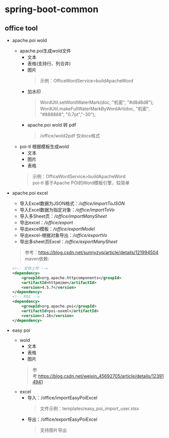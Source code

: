 # spring-boot-common

## office tool

- apache.poi wold
    - apache.poi生成wold文件
        - 文本
        - 表格(支持行、列合并)
        - 图片
            > 示例：OfficeWordService>buildApacheWord
        - 加水印
            > WordUtil.setWordWaterMark(doc, "机密", "#d8d8d8");  
            WordUtil.makeFullWaterMarkByWordArt(doc, "机密", "#888888", "0.7pt","-30");
        - apache.poi wold 转 pdf
            > /office/wold2pdf 仅docx格式 
    - poi-tl 根据模板生成wold
        - 文本
        - 图片
        - 表格
        > 示例：OfficeWordService>buildApacheWord  
        poi-tl 基于Apache POI的Word模板引擎，较简单
    
- apache.poi excel
    - 导入Excel数据为JSON格式：_/office/importToJSON_
    - 导入Excel数据为指定对象：_/office/importToVo_
    - 导入多Sheet页：_/office/importManySheet_
    - 导出excel：_/office/export_
    - 导出excel模板：_/office/exportModel_
    - 导出excel-根据对象导出：_/office/exportVo_
    - 导出多sheet页Excel：_/office/exportManySheet_

    > 参考：<https://blog.csdn.net/sunnyzyq/article/details/121994504>  
    maven依赖:
    ````xml
    <!-- 文件上传 -->
    <dependency>
        <groupId>org.apache.httpcomponents</groupId>
        <artifactId>httpmime</artifactId>
        <version>4.5.7</version>
    </dependency>
    <!-- POI -->
    <dependency>
        <groupId>org.apache.poi</groupId>
        <artifactId>poi-ooxml</artifactId>
        <version>3.16</version>
    </dependency>
    ````
- easy poi 
    - wold
        - 文本
        - 表格
        - 图片
        > 参考:<https://blog.csdn.net/weixin_45692705/article/details/123914941>
    - excel
        - 导入：/office/importEasyPoiExcel  
            > 文件示例：templates/easy_poi_import_user.xlsx
        - 导出：/office/exportEasyPoiExcel
            > 支持图片导出


